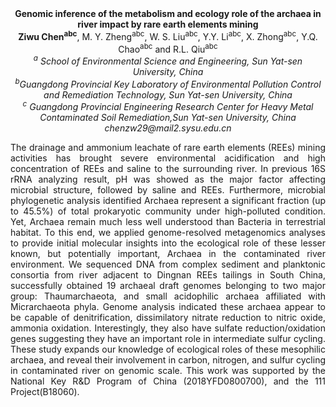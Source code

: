 <center><strong>Genomic inference of the metabolism and ecology role of the archaea in
river impact by rare earth elements mining</strong>

<center><strong>Ziwu Chen<sup>abc</sup></strong>, M. Y. Zheng<sup>abc</sup>, W. S. Liu<sup>abc</sup>, Y.Y. Li<sup>abc</sup>, X.
Zhong<sup>abc</sup>, Y.Q. Chao<sup>abc</sup> and R.L. Qiu<sup>abc</sup>

<center><i><sup>a</sup> School of Environmental Science and Engineering, Sun Yat-sen
University, China</i>

<center><i><sup>b</sup>Guangdong Provincial Key Laboratory of Environmental Pollution
Control and Remediation Technology, Sun Yat-sen University, China</i>

<center><i><sup>c</sup> Guangdong Provincial Engineering Research Center for Heavy Metal
Contaminated Soil Remediation,Sun Yat-sen University, China</i>

<center><i>chenzw29@mail2.sysu.edu.cn</i>

<p style="text-align:justify">The drainage and ammonium leachate of rare earth elements (REEs) mining
activities has brought severe environmental acidification and high
concentration of REEs and saline to the surrounding river. In previous
16S rRNA analyzing result, pH was showed as the major factor affecting
microbial structure, followed by saline and REEs. Furthermore, microbial
phylogenetic analysis identified Archaea represent a significant
fraction (up to 45.5%) of total prokaryotic community under
high-polluted condition. Yet, Archaea remain much less well understood
than Bacteria in terrestrial habitat. To this end, we applied
genome-resolved metagenomics analyses to provide initial molecular
insights into the ecological role of these lesser known, but potentially
important, Archaea in the contaminated river environment. We sequenced
DNA from complex sediment and planktonic consortia from river adjacent
to Dingnan REEs tailings in South China, successfully obtained 19
archaeal draft genomes belonging to two major group: Thaumarchaeota, and
small acidophilic archaea affiliated with Micrarchaeota phyla. Genome
analysis indicated these archaea appear to be capable of
denitrification, dissimilatory nitrate reduction to nitric oxide,
ammonia oxidation. Interestingly, they also have sulfate
reduction/oxidation genes suggesting they have an important role in
intermediate sulfur cycling. These study expands our knowledge of
ecological roles of these mesophilic archaea, and reveal their
involvement in carbon, nitrogen, and sulfur cycling in contaminated
river on genomic scale. This work was supported by the National Key R&D
Program of China (2018YFD0800700), and the 111 Project(B18060).
